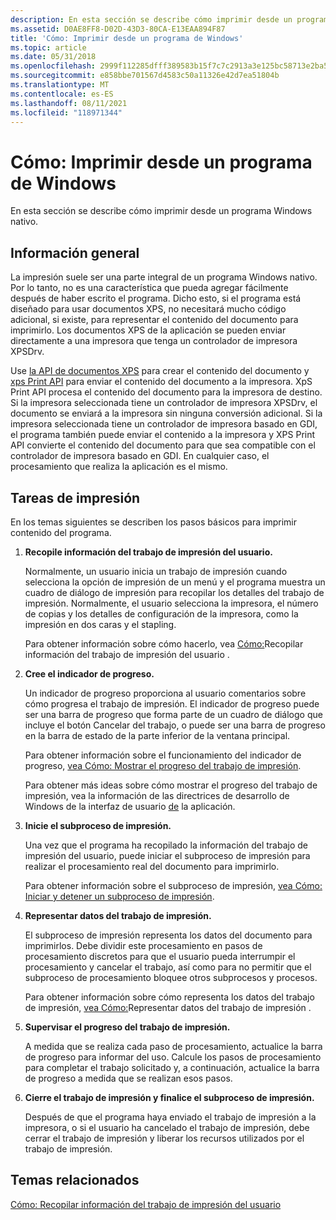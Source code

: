 ```yaml
---
description: En esta sección se describe cómo imprimir desde un programa Windows nativo.
ms.assetid: D0AE8FF8-D02D-43D3-80CA-E13EAA894F87
title: 'Cómo: Imprimir desde un programa de Windows'
ms.topic: article
ms.date: 05/31/2018
ms.openlocfilehash: 2999f112285dfff389583b15f7c7c2913a3e125bc58713e2ba5f18973aa6e1ab
ms.sourcegitcommit: e858bbe701567d4583c50a11326e42d7ea51804b
ms.translationtype: MT
ms.contentlocale: es-ES
ms.lasthandoff: 08/11/2021
ms.locfileid: "118971344"
---
```

# <a name="how-to-print-from-a-windows-program"></a>Cómo: Imprimir desde un programa de Windows

En esta sección se describe cómo imprimir desde un programa Windows nativo.

## <a name="overview"></a>Información general

La impresión suele ser una parte integral de un programa Windows nativo. Por lo tanto, no es una característica que pueda agregar fácilmente después de haber escrito el programa. Dicho esto, si el programa está diseñado para usar documentos XPS, no necesitará mucho código adicional, si existe, para representar el contenido del documento para imprimirlo. Los documentos XPS de la aplicación se pueden enviar directamente a una impresora que tenga un controlador de impresora XPSDrv.

Use [la API de documentos XPS](/previous-versions/windows/desktop/dd316976(v=vs.85)) para crear el contenido del documento y [xps Print API](xps-printing.md) para enviar el contenido del documento a la impresora. XpS Print API procesa el contenido del documento para la impresora de destino. Si la impresora seleccionada tiene un controlador de impresora XPSDrv, el documento se enviará a la impresora sin ninguna conversión adicional. Si la impresora seleccionada tiene un controlador de impresora basado en GDI, el programa también puede enviar el contenido a la impresora y XPS Print API convierte el contenido del documento para que sea compatible con el controlador de impresora basado en GDI. En cualquier caso, el procesamiento que realiza la aplicación es el mismo.

## <a name="printing-tasks"></a>Tareas de impresión

En los temas siguientes se describen los pasos básicos para imprimir contenido del programa.

1.  **Recopile información del trabajo de impresión del usuario.**

    Normalmente, un usuario inicia un trabajo de impresión cuando selecciona la opción de impresión de un menú y el programa muestra un cuadro de diálogo de impresión para recopilar los detalles del trabajo de impresión. Normalmente, el usuario selecciona la impresora, el número de copias y los detalles de configuración de la impresora, como la impresión en dos caras y el stapling.

    Para obtener información sobre cómo hacerlo, vea [Cómo:](preparing-to-print.md)Recopilar información del trabajo de impresión del usuario .

2.  **Cree el indicador de progreso.**

    Un indicador de progreso proporciona al usuario comentarios sobre cómo progresa el trabajo de impresión. El indicador de progreso puede ser una barra de  progreso que forma parte de un cuadro de diálogo que incluye el botón Cancelar del trabajo, o puede ser una barra de progreso en la barra de estado de la parte inferior de la ventana principal.

    Para obtener información sobre el funcionamiento del indicador de progreso, [vea Cómo: Mostrar el progreso del trabajo de impresión](cancel-dialog-box.md).

    Para obtener más ideas sobre cómo mostrar el progreso del trabajo de impresión, vea la información de las directrices de desarrollo de Windows de la interfaz de usuario [de](/windows/desktop/windows-application-ui-development) la aplicación.

3.  **Inicie el subproceso de impresión.**

    Una vez que el programa ha recopilado la información del trabajo de impresión del usuario, puede iniciar el subproceso de impresión para realizar el procesamiento real del documento para imprimirlo.

    Para obtener información sobre el subproceso de impresión, [vea Cómo: Iniciar y detener un subproceso de impresión](how-to--start-and-stop-a-printing-thread.md).

4.  **Representar datos del trabajo de impresión.**

    El subproceso de impresión representa los datos del documento para imprimirlos. Debe dividir este procesamiento en pasos de procesamiento discretos para que el usuario pueda interrumpir el procesamiento y cancelar el trabajo, así como para no permitir que el subproceso de procesamiento bloquee otros subprocesos y procesos.

    Para obtener información sobre cómo representa los datos del trabajo de impresión, [vea Cómo:](how-to--render-the-print-job-data.md)Representar datos del trabajo de impresión .

5.  **Supervisar el progreso del trabajo de impresión.**

    A medida que se realiza cada paso de procesamiento, actualice la barra de progreso para informar del uso. Calcule los pasos de procesamiento para completar el trabajo solicitado y, a continuación, actualice la barra de progreso a medida que se realizan esos pasos.

6.  **Cierre el trabajo de impresión y finalice el subproceso de impresión.**

    Después de que el programa haya enviado el trabajo de impresión a la impresora, o si el usuario ha cancelado el trabajo de impresión, debe cerrar el trabajo de impresión y liberar los recursos utilizados por el trabajo de impresión.

## <a name="related-topics"></a>Temas relacionados

<dl> <dt>

[Cómo: Recopilar información del trabajo de impresión del usuario](preparing-to-print.md)
</dt> </dl>

 

 
